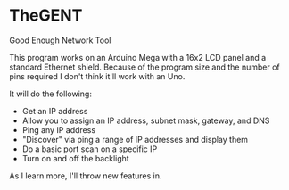 TheGENT
=======

Good Enough Network Tool

This program works on an Arduino Mega with a 16x2 LCD panel and a standard Ethernet shield. 
Because of the program size and the number of pins required I don't think it'll work with an Uno.

It will do the following:
- Get an IP address
- Allow you to assign an IP address, subnet mask, gateway, and DNS
- Ping any IP address
- "Discover" via ping a range of IP addresses and display them
- Do a basic port scan on a specific IP
- Turn on and off the backlight

As I learn more, I'll throw new features in.
